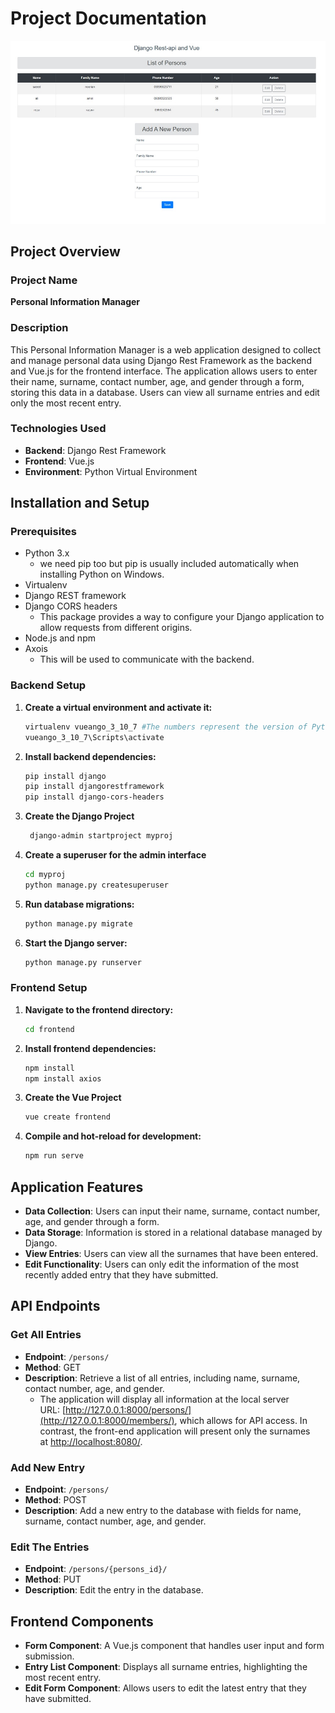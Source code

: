 # Project Documentation
![alt text](https://github.com/saeedvft/vue-django-app/blob/master/Screenshots/2.jpg?raw=true)

## Project Overview

### Project Name

**Personal Information Manager**

### Description

This Personal Information Manager is a web application designed to collect and manage personal data using Django Rest Framework as the backend and Vue.js for the frontend interface. The application allows users to enter their name, surname, contact number, age, and gender through a form, storing this data in a database. Users can view all surname entries and edit only the most recent entry.

### Technologies Used

- **Backend**: Django Rest Framework
- **Frontend**: Vue.js
- **Environment**: Python Virtual Environment

## Installation and Setup

### Prerequisites

- Python 3.x
    - we need pip too but pip is usually included automatically when installing Python on Windows.
- Virtualenv
- Django REST framework
- Django CORS headers
    - This package provides a way to configure your Django application to allow requests from different origins.
- Node.js and npm
- Axois
    - This will be used to communicate with the backend.

### Backend Setup

1. **Create a virtual environment and activate it:**
    
    ```bash
    virtualenv vueango_3_10_7 #The numbers represent the version of Python that we are using
    vueango_3_10_7\Scripts\activate
    ```
    
2. **Install backend dependencies:**
    
    ```bash
    pip install django
    pip install djangorestframework
    pip install django-cors-headers
    ```
    
3. **Create the Django Project**
    
    ```bash
     django-admin startproject myproj
    ```
    
4. **Create a superuser for the admin interface**
    
    ```bash
    cd myproj
    python manage.py createsuperuser
    ```
    
5. **Run database migrations:**
    
    ```bash
    python manage.py migrate
    ```
    
6. **Start the Django server:**
    
    ```bash
    python manage.py runserver
    ```
    

### Frontend Setup

1. **Navigate to the frontend directory:**
    
    ```bash
    cd frontend
    ```
    
2. **Install frontend dependencies:**
    
    ```bash
    npm install
    npm install axios
    ```
    
3. **Create the Vue Project**
    
    ```bash
    vue create frontend
    ```
    
4. **Compile and hot-reload for development:**
    
    ```bash
    npm run serve
    ```
    

## Application Features

- **Data Collection**: Users can input their name, surname, contact number, age, and gender through a form.
- **Data Storage**: Information is stored in a relational database managed by Django.
- **View Entries**: Users can view all the surnames that have been entered.
- **Edit Functionality**: Users can only edit the information of the most recently added entry that they have submitted.

## API Endpoints

### Get All Entries

- **Endpoint**: `/persons/`
- **Method**: GET
- **Description**: Retrieve a list of all entries, including name, surname, contact number, age, and gender.
    - The application will display all information at the local server URL: [http://127.0.0.1:8000/persons/](http://127.0.0.1:8000/members/), which allows for API access. In contrast, the front-end application will present only the surnames at [http://localhost:8080/](http://localhost:8080/).

### Add New Entry

- **Endpoint**: `/persons/`
- **Method**: POST
- **Description**: Add a new entry to the database with fields for name, surname, contact number, age, and gender.

### Edit The Entries

- **Endpoint**: `/persons/{persons_id}/`
- **Method**: PUT
- **Description**: Edit the entry in the database.

## Frontend Components

- **Form Component**: A Vue.js component that handles user input and form submission.
- **Entry List Component**: Displays all surname entries, highlighting the most recent entry.
- **Edit Form Component**: Allows users to edit the latest entry that they have submitted.
